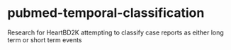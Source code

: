 # pubmed-temporal-classification
Research for HeartBD2K attempting to classify case reports as either long term or short term events
